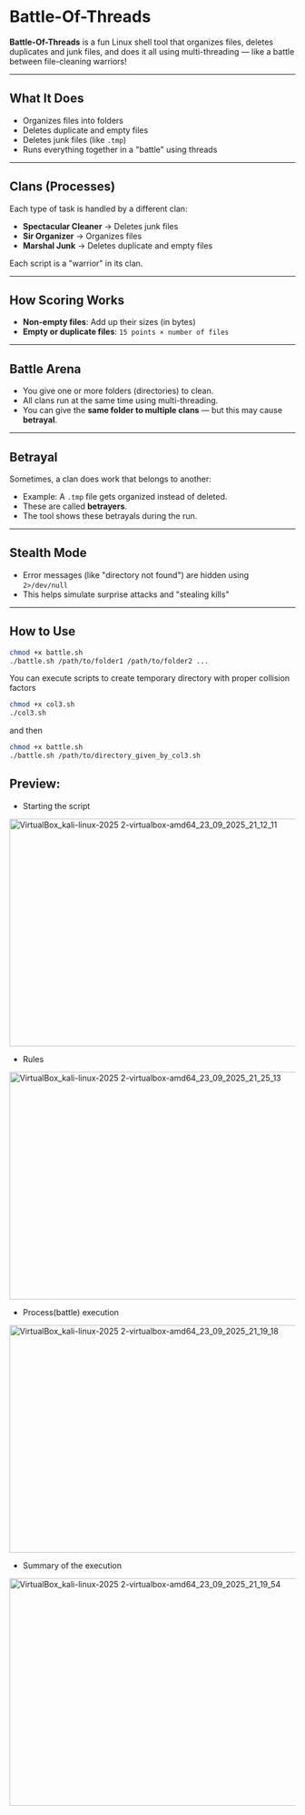 # Battle-Of-Threads

**Battle-Of-Threads** is a fun Linux shell tool that organizes files, deletes duplicates and junk files, and does it all using multi-threading — like a battle between file-cleaning warriors!

---

## What It Does

- Organizes files into folders
- Deletes duplicate and empty files
- Deletes junk files (like `.tmp`)
- Runs everything together in a "battle" using threads

---

## Clans (Processes)

Each type of task is handled by a different clan:

- **Spectacular Cleaner** → Deletes junk files  
- **Sir Organizer** → Organizes files  
- **Marshal Junk** → Deletes duplicate and empty files  

Each script is a "warrior" in its clan.

---

## How Scoring Works

- **Non-empty files**: Add up their sizes (in bytes)
- **Empty or duplicate files**: `15 points × number of files`

---

## Battle Arena

- You give one or more folders (directories) to clean.
- All clans run at the same time using multi-threading.
- You can give the **same folder to multiple clans** — but this may cause **betrayal**.

---

## Betrayal

Sometimes, a clan does work that belongs to another:

- Example: A `.tmp` file gets organized instead of deleted.
- These are called **betrayers**.
- The tool shows these betrayals during the run.

---

## Stealth Mode

- Error messages (like "directory not found") are hidden using `2>/dev/null`
- This helps simulate surprise attacks and "stealing kills"

---

## How to Use

```bash
chmod +x battle.sh
./battle.sh /path/to/folder1 /path/to/folder2 ...
```
You can execute scripts to create temporary directory with proper collision factors

```bash
chmod +x col3.sh
./col3.sh
```
and then

```bash
chmod +x battle.sh
./battle.sh /path/to/directory_given_by_col3.sh
```

## Preview:

- Starting the script

<img width="800" height="400" alt="VirtualBox_kali-linux-2025 2-virtualbox-amd64_23_09_2025_21_12_11" src="https://github.com/user-attachments/assets/04559fb5-e7db-47c4-9b1c-851e59f9d607" />

- Rules
  
<img width="800" height="400" alt="VirtualBox_kali-linux-2025 2-virtualbox-amd64_23_09_2025_21_25_13" src="https://github.com/user-attachments/assets/c4b125a8-d323-4a41-a58c-dce3d981a3a2" />

- Process(battle) execution
  
<img width="800" height="400" alt="VirtualBox_kali-linux-2025 2-virtualbox-amd64_23_09_2025_21_19_18" src="https://github.com/user-attachments/assets/57d74ed0-1af9-47be-9b33-358c0defe626" />

- Summary of the execution

<img width="800" height="400" alt="VirtualBox_kali-linux-2025 2-virtualbox-amd64_23_09_2025_21_19_54" src="https://github.com/user-attachments/assets/a8885a20-c537-437e-8d15-62bc7181c358" />




